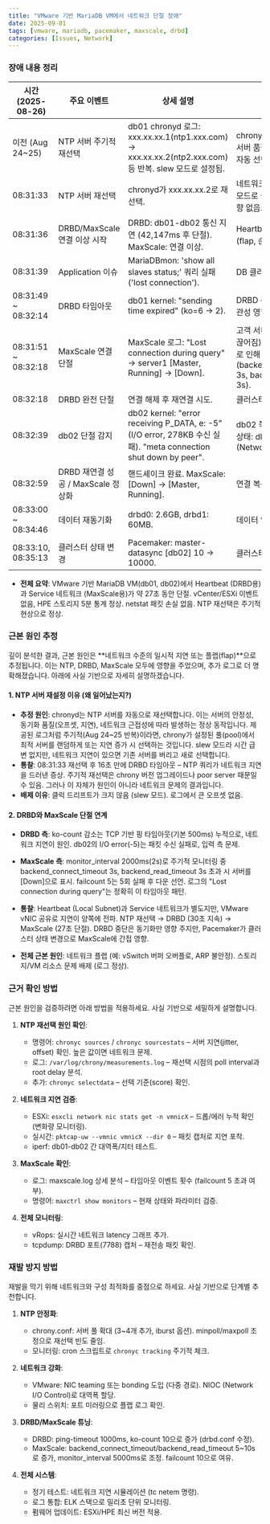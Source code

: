 ```yaml
---
title: "VMware 기반 MariaDB VM에서 네트워크 단절 장애"
date: 2025-09-01
tags: [vmware, mariadb, pacemaker, maxscale, drbd]
categories: [Issues, Network]
---
```


### 장애 내용 정리

| 시간 (2025-08-26) | 주요 이벤트 | 상세 설명 | 영향 및 결과 |
|--------------------|-------------|-----------|--------------|
| 이전 (Aug 24~25) | NTP 서버 주기적 재선택 | db01 chronyd 로그: xxx.xx.xx.1(ntp1.xxx.com) → xxx.xx.xx.2(ntp2.xxx.com) 등 반복. slew 모드로 설정됨. | chrony의 정상 동작으로 보임. 서버 품질(지연, 안정성)에 따라 자동 선택. 직접적 문제 아님. |
| 08:31:33 | NTP 서버 재선택 | chronyd가 xxx.xx.xx.2로 재선택. | 네트워크 지연 초기 증상. slew 모드로 클럭 점진적 조정, 큰 영향 없음. |
| 08:31:36 | DRBD/MaxScale 연결 이상 시작 | DRBD: db01-db02 통신 지연 (42,147ms 후 단절). MaxScale: 연결 이상. | Heartbeat 네트워크 플랩(flap, 순간 불안정) 의심. |
| 08:31:39 | Application 이슈 | MariaDBmon: 'show all slaves status;' 쿼리 실패 ('lost connection'). | DB 클러스터 모니터링 오류. |
| 08:31:49 ~ 08:32:14 | DRBD 타임아웃 | db01 kernel: "sending time expired" (ko=6 → 2). | DRBD 동기화 중단. 데이터 일관성 영향. |
| 08:31:51 ~ 08:32:18 | MaxScale 연결 단절 | MaxScale 로그: "Lost connection during query" → server1 [Master, Running] → [Down]. | 고객 서비스 영향 (27초 통신 끊어짐). MaxScale 파라미터로 인해 타임아웃 발생 (backend_connect_timeout: 3s, backend_read_timeout: 3s). |
| 08:32:18 | DRBD 완전 단절 | 연결 해제 후 재연결 시도. | 클러스터 불안정 확대. |
| 08:32:39 | db02 단절 감지 | db02 kernel: "error receiving P_DATA, e: -5" (I/O error, 278KB 수신 실패). "meta connection shut down by peer". | db02 쪽 네트워크 실패. 연결 상태: db01 (Timeout), db02 (NetworkFailure). |
| 08:32:59 | DRBD 재연결 성공 / MaxScale 정상화 | 핸드셰이크 완료. MaxScale: [Down] → [Master, Running]. | 연결 복구. |
| 08:33:00 ~ 08:34:46 | 데이터 재동기화 | drbd0: 2.6GB, drbd1: 60MB. | 데이터 일관성 회복. |
| 08:33:10, 08:35:13 | 클러스터 상태 변경 | Pacemaker: master-datasync [db02] 10 → 10000. | 클러스터 정상화. |

- **전체 요약**: VMware 기반 MariaDB VM(db01, db02)에서 Heartbeat (DRBD용)과 Service 네트워크 (MaxScale용)가 약 27초 동안 단절. vCenter/ESXi 이벤트 없음, HPE 스토리지 5분 통계 정상. netstat 패킷 손실 없음. NTP 재선택은 주기적 현상으로 정상.

### 근본 원인 추정

깊이 분석한 결과, 근본 원인은 **네트워크 수준의 일시적 지연 또는 플랩(flap)**으로 추정됩니다. 이는 NTP, DRBD, MaxScale 모두에 영향을 주었으며, 추가 로그로 더 명확해졌습니다. 아래에 사실 기반으로 자세히 설명하겠습니다.

#### 1. **NTP 서버 재설정 이유 (왜 일어났는지?)**
- **추정 원인**: chronyd는 NTP 서버를 자동으로 재선택합니다. 이는 서버의 안정성, 동기화 품질(오프셋, 지연), 네트워크 근접성에 따라 발생하는 정상 동작입니다. 제공된 로그처럼 주기적(Aug 24~25 반복)이라면, chrony가 설정된 풀(pool)에서 최적 서버를 랜덤하게 또는 지연 증가 시 선택하는 것입니다. slew 모드라 시간 급변 없지만, 네트워크 지연이 있으면 기존 서버를 버리고 새로 선택합니다.
- **통찰**: 08:31:33 재선택 후 16초 만에 DRBD 타임아웃 – NTP 쿼리가 네트워크 지연을 드러낸 증상. 주기적 재선택은 chrony 버전 업그레이드나 poor server 때문일 수 있음. 그러나 이 자체가 원인이 아니라 네트워크 문제의 결과입니다.
- **배제 이유**: 클럭 드리프트가 크지 않음 (slew 모드). 로그에서 큰 오프셋 없음.

#### 2. **DRBD와 MaxScale 단절 연계**
- **DRBD 측**: ko-count 감소는 TCP 기반 핑 타임아웃(기본 500ms) 누적으로, 네트워크 지연이 원인. db02의 I/O error(-5)는 패킷 수신 실패로, 입력 측 문제.
- **MaxScale 측**: monitor_interval 2000ms(2s)로 주기적 모니터링 중 backend_connect_timeout 3s, backend_read_timeout 3s 초과 시 서버를 [Down]으로 표시. failcount 5는 5회 실패 후 다운 선언. 로그의 "Lost connection during query"는 정확히 이 타임아웃 패턴.
- **통찰**: Heartbeat (Local Subnet)과 Service 네트워크가 별도지만, VMware vNIC 공유로 지연이 양쪽에 전파. NTP 재선택 → DRBD (30초 지속) → MaxScale (27초 단절). DRBD 중단은 동기화만 영향 주지만, Pacemaker가 클러스터 상태 변경으로 MaxScale에 간접 영향.

- **전체 근본 원인**: 네트워크 플랩 (예: vSwitch 버퍼 오버플로, ARP 불안정). 스토리지/VM 리소스 문제 배제 (로그 정상).

### 근거 확인 방법

근본 원인을 검증하려면 아래 방법을 적용하세요. 사실 기반으로 세밀하게 설명합니다.

1. **NTP 재선택 원인 확인**:
   - 명령어: `chronyc sources` / `chronyc sourcestats` – 서버 지연(jitter, offset) 확인. 높은 값이면 네트워크 문제.
   - 로그: `/var/log/chrony/measurements.log` – 재선택 시점의 poll interval과 root delay 분석.
   - 추가: `chronyc selectdata` – 선택 기준(score) 확인.

2. **네트워크 지연 검증**:
   - ESXi: `esxcli network nic stats get -n vmnicX` – 드롭/에러 누적 확인 (변화량 모니터링).
   - 실시간: `pktcap-uw --vmnic vmnicX --dir 0` – 패킷 캡처로 지연 포착.
   - iperf: db01-db02 간 대역폭/지터 테스트.

3. **MaxScale 확인**:
   - 로그: maxscale.log 상세 분석 – 타임아웃 이벤트 횟수 (failcount 5 초과 여부).
   - 명령어: `maxctrl show monitors` – 현재 상태와 파라미터 검증.

4. **전체 모니터링**:
   - vRops: 실시간 네트워크 latency 그래프 추가.
   - tcpdump: DRBD 포트(7788) 캡처 – 재전송 패킷 확인.

### 재발 방지 방법

재발을 막기 위해 네트워크와 구성 최적화를 중점으로 하세요. 사실 기반으로 단계별 추천합니다.

1. **NTP 안정화**:
   - chrony.conf: 서버 풀 확대 (3~4개 추가, iburst 옵션). minpoll/maxpoll 조정으로 재선택 빈도 줄임.
   - 모니터링: cron 스크립트로 `chronyc tracking` 주기적 체크.

2. **네트워크 강화**:
   - VMware: NIC teaming 또는 bonding 도입 (다중 경로). NIOC (Network I/O Control)로 대역폭 할당.
   - 물리 스위치: 포트 미러링으로 플랩 로그 확인.

3. **DRBD/MaxScale 튜닝**:
   - DRBD: ping-timeout 1000ms, ko-count 10으로 증가 (drbd.conf 수정).
   - MaxScale: backend_connect_timeout/backend_read_timeout 5~10s로 증가, monitor_interval 5000ms로 조정. failcount 10으로 여유.

4. **전체 시스템**:
   - 정기 테스트: 네트워크 지연 시뮬레이션 (tc netem 명령).
   - 로그 통합: ELK 스택으로 밀리초 단위 모니터링.
   - 펌웨어 업데이트: ESXi/HPE 최신 버전 적용.
